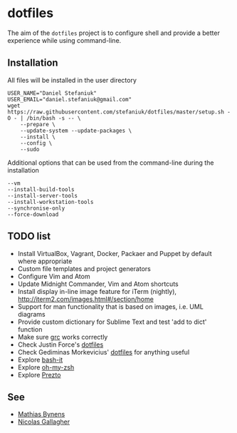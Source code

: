 dotfiles
========

The aim of the `dotfiles` project is to configure shell and provide a better experience while using command-line.

Installation
------------

All files will be installed in the user directory

    USER_NAME="Daniel Stefaniuk"
    USER_EMAIL="daniel.stefaniuk@gmail.com"
    wget https://raw.githubusercontent.com/stefaniuk/dotfiles/master/setup.sh -O - | /bin/bash -s -- \
        --prepare \
        --update-system --update-packages \
        --install \
        --config \
        --sudo

Additional options that can be used from the command-line during the installation

    --vm
    --install-build-tools
    --install-server-tools
    --install-workstation-tools
    --synchronise-only
    --force-download

TODO list
---------

 * Install VirtualBox, Vagrant, Docker, Packaer and Puppet by default where appropriate
 * Custom file templates and project generators
 * Configure Vim and Atom
 * Update Midnight Commander, Vim and Atom shortcuts
 * Install display in-line image feature for iTerm (nightly), http://iterm2.com/images.html#/section/home
 * Support for man functionality that is based on images, i.e. UML diagrams
 * Provide custom dictionary for Sublime Text and test 'add to dict' function
 * Make sure [grc](http://korpus.juls.savba.sk/~garabik/software/grc.html) works correctly
 * Check Justin Force's [dotfiles](https://github.com/justinforce/dotfiles)
 * Check Gediminas Morkevicius' [dotfiles](https://github.com/l3pp4rd/dotfiles) for anything useful
 * Explore [bash-it](https://github.com/revans/bash-it)
 * Explore [oh-my-zsh](https://github.com/robbyrussell/oh-my-zsh)
 * Explore [Prezto](https://github.com/sorin-ionescu/prezto)

See
---

 * [Mathias Bynens](https://github.com/mathiasbynens/dotfiles)
 * [Nicolas Gallagher](https://github.com/necolas/dotfiles)
